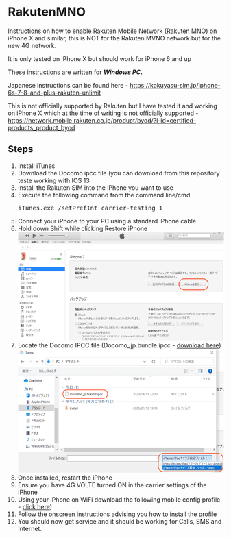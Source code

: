# RakutenMNO
Instructions on how to enable Rakuten Mobile Network ([Rakuten MNO](https://network.mobile.rakuten.co.jp)) on iPhone X and similar, this is NOT for the Rakuten MVNO network but for the new 4G network.

It is only tested on iPhone X but should work for iPhone 6 and up

These instructions are written for ***Windows PC.***

Japanese instructions can be found here - https://kakuyasu-sim.jp/iphone-6s-7-8-and-plus-rakuten-unlimit

This is not officially supported by Rakuten but I have tested it and working on iPhone X which at the time of writing is not officially supported - https://network.mobile.rakuten.co.jp/product/byod/?l-id=certified-products_product_byod

## Steps
1. Install iTunes
2. Download the Docomo ipcc file (you can download from this repository teste working with IOS 13
3. Install the Rakuten SIM into the iPhone you want to use
4. Execute the following command from the command line/cmd
   <pre>iTunes.exe /setPrefInt carrier-testing 1</pre>
5. Connect your iPhone to your PC using a standard iPhone cable
6. Hold down Shift while clicking Restore iPhone
   ![alt text](https://github.com/benjimons/RakutenMNO/blob/master/itunes7.png)
7. Locate the Docomo IPCC file (Docomo_jp.bundle.ipcc - [download here](https://github.com/benjimons/RakutenMNO/raw/master/Docomo_jp.bundle.ipcc))
   ![alt text](https://github.com/benjimons/RakutenMNO/blob/master/itunes8.png)
8. Once installed, restart the iPhone
9. Ensure you have 4G VOLTE turned ON in the carrier settings of the iPhone
10. Using your iPhone on WiFi download the following mobile config profile - [click here](https://github.com/benjimons/RakutenMNO/raw/master/RakutenMNO.mobileconfig))
11. Follow the onscreen instructions advising you how to install the profile
11. You should now get service and it should be working for Calls, SMS and Internet.
